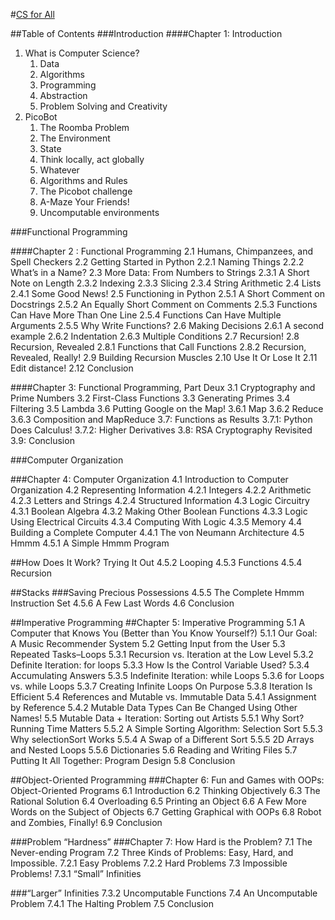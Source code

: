 #[CS for All](https://www.cs.hmc.edu/csforall/)

##Table of Contents
###Introduction
####Chapter 1: Introduction
1. What is Computer Science?
    1. Data
    2. Algorithms
    3. Programming
    4. Abstraction
    5. Problem Solving and Creativity
2. PicoBot
    1. The Roomba Problem
    2. The Environment
    3. State
    4. Think locally, act globally
    5. Whatever
    6. Algorithms and Rules
    7. The Picobot challenge
    8. A-Maze Your Friends!
    9. Uncomputable environments

###Functional Programming

####Chapter 2 : Functional Programming
2.1 Humans, Chimpanzees, and Spell Checkers
2.2 Getting Started in Python
2.2.1 Naming Things
2.2.2 What’s in a Name?
2.3 More Data: From Numbers to Strings
2.3.1 A Short Note on Length
2.3.2 Indexing
2.3.3 Slicing
2.3.4 String Arithmetic
2.4 Lists
2.4.1 Some Good News!
2.5 Functioning in Python
2.5.1 A Short Comment on Docstrings
2.5.2 An Equally Short Comment on Comments
2.5.3 Functions Can Have More Than One Line
2.5.4 Functions Can Have Multiple Arguments
2.5.5 Why Write Functions?
2.6 Making Decisions
2.6.1 A second example
2.6.2 Indentation
2.6.3 Multiple Conditions
2.7 Recursion!
2.8 Recursion, Revealed
2.8.1 Functions that Call Functions
2.8.2 Recursion, Revealed, Really!
2.9 Building Recursion Muscles
2.10 Use It Or Lose It
2.11 Edit distance!
2.12 Conclusion

####Chapter 3: Functional Programming, Part Deux
3.1 Cryptography and Prime Numbers
3.2 First-Class Functions
3.3 Generating Primes
3.4 Filtering
3.5 Lambda
3.6 Putting Google on the Map!
3.6.1 Map
3.6.2 Reduce
3.6.3 Composition and MapReduce
3.7: Functions as Results
3.7.1: Python Does Calculus!
3.7.2: Higher Derivatives
3.8: RSA Cryptography Revisited
3.9: Conclusion

###Computer Organization

###Chapter 4: Computer Organization
4.1 Introduction to Computer Organization
4.2 Representing Information
4.2.1 Integers
4.2.2 Arithmetic
4.2.3 Letters and Strings
4.2.4 Structured Information
4.3 Logic Circuitry
4.3.1 Boolean Algebra
4.3.2 Making Other Boolean Functions
4.3.3 Logic Using Electrical Circuits
4.3.4 Computing With Logic
4.3.5 Memory
4.4 Building a Complete Computer
4.4.1 The von Neumann Architecture
4.5 Hmmm
4.5.1 A Simple Hmmm Program

##How Does It Work?
Trying It Out
4.5.2 Looping
4.5.3 Functions
4.5.4 Recursion

##Stacks
###Saving Precious Possessions
4.5.5 The Complete Hmmm Instruction Set
4.5.6 A Few Last Words
4.6 Conclusion

##Imperative Programming
##Chapter 5: Imperative Programming
5.1 A Computer that Knows You (Better than You Know Yourself?)
5.1.1 Our Goal: A Music Recommender System
5.2 Getting Input from the User
5.3 Repeated Tasks–Loops
5.3.1 Recursion vs. Iteration at the Low Level
5.3.2 Definite Iteration: for loops
5.3.3 How Is the Control Variable Used?
5.3.4 Accumulating Answers
5.3.5 Indefinite Iteration: while Loops
5.3.6 for Loops vs. while Loops
5.3.7 Creating Infinite Loops On Purpose
5.3.8 Iteration Is Efficient
5.4 References and Mutable vs. Immutable Data
5.4.1 Assignment by Reference
5.4.2 Mutable Data Types Can Be Changed Using Other Names!
5.5 Mutable Data + Iteration: Sorting out Artists
5.5.1 Why Sort? Running Time Matters
5.5.2 A Simple Sorting Algorithm: Selection Sort
5.5.3 Why selectionSort Works
5.5.4 A Swap of a Different Sort
5.5.5 2D Arrays and Nested Loops
5.5.6 Dictionaries
5.6 Reading and Writing Files
5.7 Putting It All Together: Program Design
5.8 Conclusion

##Object-Oriented Programming
###Chapter 6: Fun and Games with OOPs: Object-Oriented Programs
6.1 Introduction
6.2 Thinking Objectively
6.3 The Rational Solution
6.4 Overloading
6.5 Printing an Object
6.6 A Few More Words on the Subject of Objects
6.7 Getting Graphical with OOPs
6.8 Robot and Zombies, Finally!
6.9 Conclusion

###Problem “Hardness”
###Chapter 7: How Hard is the Problem?
7.1 The Never-ending Program
7.2 Three Kinds of Problems: Easy, Hard, and Impossible.
7.2.1 Easy Problems
7.2.2 Hard Problems
7.3 Impossible Problems!
7.3.1 “Small” Infinities

###“Larger” Infinities
7.3.2 Uncomputable Functions
7.4 An Uncomputable Problem
7.4.1 The Halting Problem
7.5 Conclusion
